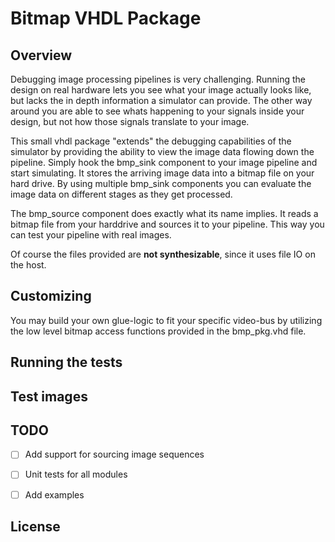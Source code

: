 # Bitmap VHDL Package


## Overview
Debugging image processing pipelines is very challenging.
Running the design on real hardware lets you see what your image actually looks like, but lacks the in depth information a simulator can provide. The other way around you are able to see whats happening to your signals inside your design, but not how those signals translate to your image.

This small vhdl package "extends" the debugging capabilities of the simulator by providing the ability to view the image data flowing down the pipeline.
Simply hook the bmp_sink component to your image pipeline and start simulating. It stores the arriving image data into a bitmap file on your hard drive. By using multiple bmp_sink components you can evaluate the image data on different stages as they get processed.

The bmp_source component does exactly what its name implies. It reads a bitmap file from your harddrive and sources it to your pipeline.
This way you can test your pipeline with real images.

Of course the files provided are **not synthesizable**, since it uses file IO on the host.

## Customizing
You may build your own glue-logic to fit your specific video-bus by utilizing the low level bitmap access functions provided in the bmp_pkg.vhd file.

## Running the tests

## Test images

## TODO
- [ ] Add support for sourcing image sequences
- [ ] Unit tests for all modules
- [ ] Add examples


## License
